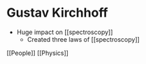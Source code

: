 # Gustav Kirchhoff

- Huge impact on [[spectroscopy]]
  - Created three laws of [[spectroscopy]]

[[People]] [[Physics]]

